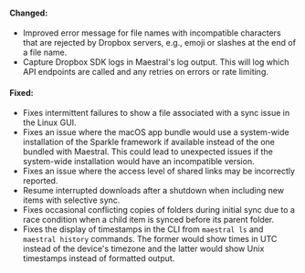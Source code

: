 #### Changed:

* Improved error message for file names with incompatible characters that are rejected by Dropbox servers, e.g., emoji or slashes at the end of a file name.
* Capture Dropbox SDK logs in Maestral's log output. This will log which API endpoints are called and any retries on errors or rate limiting.

#### Fixed:

* Fixes intermittent failures to show a file associated with a sync issue in the Linux GUI.
* Fixes an issue where the macOS app bundle would use a system-wide installation of the Sparkle framework if available instead of the one bundled with Maestral. This could lead to unexpected issues if the system-wide installation would have an incompatible version.
* Fixes an issue where the access level of shared links may be incorrectly reported.
* Resume interrupted downloads after a shutdown when including new items with selective sync.
* Fixes occasional conflicting copies of folders during initial sync due to a race condition when a child item is synced before its parent folder.
* Fixes the display of timestamps in the CLI from `maestral ls` and `maestral history` commands. The former would show times in UTC instead of the device's timezone and the latter would show Unix timestamps instead of formatted output.